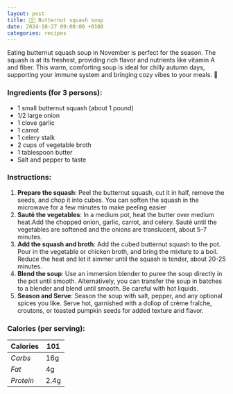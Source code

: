 ```yaml
---
layout: post
title: 👨‍🍳 Butternut squash soup
date: 2024-10-27 09:00:00 +0100
categories: recipes
---
```


Eating butternut squash soup in November is perfect for the season. The squash is at its freshest, providing rich flavor and nutrients like vitamin A and fiber. This warm, comforting soup is ideal for chilly autumn days, supporting your immune system and bringing cozy vibes to your meals. 🍂

### Ingredients (for 3 persons):
- 1 small butternut squash (about 1 pound)
- 1/2 large onion
- 1 clove garlic
- 1 carrot
- 1 celery stalk
- 2 cups of vegetable broth
- 1 tablespoon butter
- Salt and pepper to taste


### Instructions:

1. **Prepare the squash**: Peel the butternut squash, cut it in half, remove the seeds, and chop it into cubes. You can soften the squash in the microwave for a few minutes to make peeling easier
2. **Sauté the vegetables**: In a medium pot, heat the butter over medium heat.Add the chopped onion, garlic, carrot, and celery. Sauté until the vegetables are softened and the onions are translucent, about 5-7 minutes.
2. **Add the squash and broth**: Add the cubed butternut squash to the pot. Pour in the vegetable or chicken broth, and bring the mixture to a boil. Reduce the heat and let it simmer until the squash is tender, about 20-25 minutes.
3. **Blend the soup**: Use an immersion blender to puree the soup directly in the pot until smooth. Alternatively, you can transfer the soup in batches to a blender and blend until smooth. Be careful with hot liquids.
4. **Season and Serve**: Season the soup with salt, pepper, and any optional spices you like. Serve hot, garnished with a dollop of crème fraîche, croutons, or toasted pumpkin seeds for added texture and flavor.

### Calories (per serving):

| **Calories** | 101 |
| ----------- | ----------- |
| *Carbs* | 16g |
| *Fat* | 4g |
| *Protein* | 2.4g |